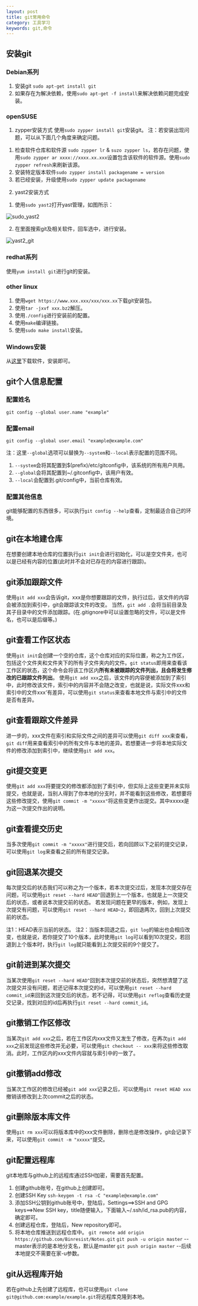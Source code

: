 ```yaml
---
layout: post
title: git常用命令
category: 工具学习
keywords: git,命令
---
```


## 安装git

### Debian系列

1. 安装git `sudo apt-get install git`
2. 如果存在为解决依赖，使用`sudo apt-get -f install`来解决依赖问题完成安装。

### openSUSE

1. zypper安装方式
使用`sudo zypper install git`安装git。
注：若安装出现问题，可以从下面几个角度来确定问题。
1) 检查软件仓库和软件源 `sudo zypper lr` & `suzo zypper ls`，若存在问题，使用`sudo zypper ar xxxx://xxxx.xx.xxx`设置包含该软件的软件源。使用`sudo zypper refresh`来刷新该源。
2) 安装特定版本软件`sudo zypper install packagename = version`
3) 若已经安装，升级使用`sudo zypper update packagename`

2. yast2安装方式
1) 使用`sudo yast2`打开yast管理，如图所示：

![sudo_yast2](https://github.com/Binresist/blog_img/blob/master/yast2.png)

2) 在里面搜索git及相关软件，回车选中，进行安装。

![yast2_git](https://github.com/Binresist/blog_img/blob/master/yast2_git.png)

### redhat系列

使用`yum install git`进行git的安装。

### other linux

1. 使用`wget https://www.xxx.xxx/xxx/xxx.xx`下载git安装包。
2. 使用`tar -jxvf xxx.bz2`解压。
3. 使用`./config`进行安装前的配置。
4. 使用`make`编译链接。
5. 使用`sudo make install`安装。

### Windows安装

从[这里][1]下载软件，安装即可。

[1]: (https://git-for-windows.github.io) "https://git-for-windows.github.io"

## git个人信息配置

### 配置姓名

`git config --global user.name "example"`

### 配置email

`git config --global user.email "example@example.com"`

注：这里`--global`选项可以替换为`--system`和`--local`表示配置的范围不同。
1) `--system`会将其配置到$(prefix)/etc/gitconfig中，该系统的所有用户共用。
2) `--global`会将其配置到~/.gitconfig中，该用户有效。
3) `--local`会配置到.git/config中，当前仓库有效。

### 配置其他信息

git能够配置的东西很多，可以执行`git config --help`查看，定制最适合自己的环境。

## git在本地建仓库

在想要创建本地仓库的位置执行`git init`会进行初始化，可以是空文件夹，也可以是已经有内容的位置(此时并不会对已存在的内容进行跟踪)。

## git添加跟踪文件

使用`git add xxx`会告诉git，xxx是你想要跟踪的文件，执行过后，该文件的内容会被添加到索引中，git会跟踪该文件的改变。
当然，`git add .`会将当前目录及其子目录中的文件添加跟踪。(在.gitignore中可以设置忽略的文件，可以是文件名，也可以是后缀等。)

## git查看工作区状态

使用`git init`会创建一个空的仓库，这个仓库对应的实际位置，称之为工作区，包括这个文件夹和文件夹下的所有子文件夹内的文件。`git status`即用来查看该工作区的状态，这个命令会将该工作区内**所有未被跟踪的文件列出，且会将发生修改的已跟踪文件列出**。
使用`git add xxx`之后，该文件的内容便被添加到了索引中，此时修改该文件，索引中的内容并不会随之改变，也就是说，实际文件xxx和索引中的文件xxx'有差异，可以使用`git status`来查看本地文件与索引中的文件是否有差异。

## git查看跟踪文件差异

进一步的，xxx文件在索引和实际文件之间的差异可以使用`git diff xxx`来查看，`git diff`用来查看索引中的所有文件与本地的差异。若想要进一步将本地实际文件的修改添加到索引中，继续使用`git add xxx`。

## git提交变更

使用`git add xxx`将要提交的修改都添加到了索引中，但实际上这些变更并未实际提交，也就是说，当别人得到了你本地的分支时，并不能看到这些修改，若想要将这些修改提交，使用`git commit -m "xxxxx"`将这些变更作出提交。其中xxxxx是为这一次提交作出的说明。

## git查看提交历史

当多次使用`git commit -m "xxxxx"`进行提交后，若向回顾以下之前的提交记录，可以使用`git log`来查看之前的所有提交记录。

## git回退某次提交

每次提交后的状态我们可以称之为一个版本，若本次提交过后，发现本次提交存在问题，可以使用`git reset --hard HEAD^`回退到上一个版本，也就是上一次提交后的状态，或者说本次提交前的状态。
若发现问题在更早的版本，例如，发现上次提交有问题，可以使用`git reset --hard HEAD~2`，即回退两次，回到上次提交前的状态。

注1：HEAD表示当前的状态。
注2：当版本回退之后，`git log`的输出也会相应改变，也就是说，若你提交了10个版本，此时使用`git log`可以看到10次提交，若回退到上个版本时，执行`git log`就只能看到上次提交前的9个提交了。

## git前进到某次提交

当某次使用`git reset --hard HEAD^`回到本次提交前的状态后，突然想清楚了这次提交并没有问题，若还记得本次提交的id，可以使用`git reset --hard commit_id`来回到这次提交后的状态，若不记得，可以使用`git reflog`查看历史提交记录，找到对应的id后再执行`git reset --hard commit_id`。

## git撤销工作区修改

当某次`git add xxx`之后，若在工作区内xxx文件又发生了修改，在再次`git add xxx`之前发现这些修改并无必要，可以使用`git checkout -- xxx`来将这些修改取消。此时，工作区内的xxx文件内容就与索引中的一致了。

## git撤销add修改

当某次工作区的修改已经被`git add xxx`记录之后，可以使用`git reset HEAD xxx`撤销该修改到上次commit之后的状态。

## git删除版本库文件

使用`git rm xxx`可以将版本库中的xxx文件删除，删除也是修改操作，git会记录下来，可以使用`git commit -m "xxxxx"`提交。

## git配置远程库

git本地库与github上的远程库通过SSH加密，需要首先配置。
1. 创建github账号，在github上创建即可。
2. 创建SSH Key `ssh-keygen -t rsa -C "example@example.com"`
3. 添加SSH公钥到github账号中，登陆后，Settings==>SSH and GPG keys==>New SSH key，title随便输入，下面输入~/.ssh/id_rsa.pub的内容，确定即可。
4. 创建远程仓库，登陆后，New repository即可。
5. 将本地仓库推送到远程仓库中。
	`git remote add origin https://github.com/Binresist/Notes.git`
	`git push -u origin master` --master表示的是本地分支名，默认是master
	`git push origin master` --后续本地提交不需要在家-u参数。

## git从远程库开始
若在github上先创建了远程库，也可以使用`git clone git@github.com:example/example.git`将远程库克隆到本地。






